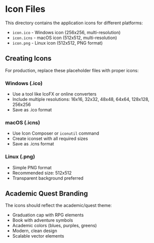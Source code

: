 # Icon Files

This directory contains the application icons for different platforms:

- `icon.ico` - Windows icon (256x256, multi-resolution)
- `icon.icns` - macOS icon (512x512, multi-resolution)  
- `icon.png` - Linux icon (512x512, PNG format)

## Creating Icons

For production, replace these placeholder files with proper icons:

### Windows (.ico)
- Use a tool like IcoFX or online converters
- Include multiple resolutions: 16x16, 32x32, 48x48, 64x64, 128x128, 256x256
- Save as .ico format

### macOS (.icns)
- Use Icon Composer or `iconutil` command
- Create iconset with all required sizes
- Save as .icns format

### Linux (.png)
- Simple PNG format
- Recommended size: 512x512
- Transparent background preferred

## Academic Quest Branding

The icons should reflect the academic/quest theme:
- Graduation cap with RPG elements
- Book with adventure symbols
- Academic colors (blues, purples, greens)
- Modern, clean design
- Scalable vector elements
